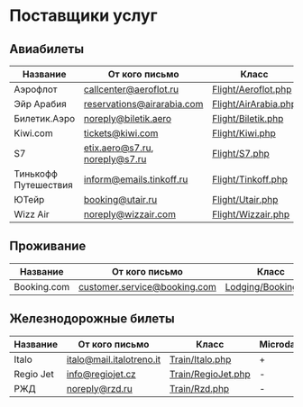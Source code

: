 # Поставщики услуг

## Авиабилеты
| Название | От кого письмо | Класс | Microdata | Pdf | Html |
|----------|------------|--------------|-----------|-----|------|
| Аэрофлот | callcenter@aeroflot.ru | [Flight/Aeroflot.php](../src/Flight/Aeroflot.php) | - | - | + |
| Эйр Арабия | reservations@airarabia.com | [Flight/AirArabia.php](../src/Flight/AirArabia.php) | - | - | + |
| Билетик.Аэро | noreply@biletik.aero | [Flight/Biletik.php](../src/Flight/Biletik.php) | - | - | + |
| Kiwi.com | tickets@kiwi.com | [Flight/Kiwi.php](../src/Flight/Kiwi.php) | + | + | - |
| S7 | etix.aero@s7.ru, noreply@s7.ru | [Flight/S7.php](../src/Flight/S7.php) | + | + | - |
| Тинькофф Путешествия | inform@emails.tinkoff.ru | [Flight/Tinkoff.php](../src/Flight/Tinkoff.php) | - | - | + |
| ЮТейр | booking@utair.ru | [Flight/Utair.php](../src/Flight/Utair.php) | + | + | - |
| Wizz Air | noreply@wizzair.com | [Flight/Wizzair.php](../src/Flight/Wizzair.php) | - | - | + |


## Проживание
| Название | От кого письмо | Класс | Microdata | Pdf | Html |
|----------|------------|--------------|-----------|-----|------|
| Booking.com | customer.service@booking.com | [Lodging/Booking.php](../src/Lodging/Booking.php) | + | - | - |


## Железнодорожные билеты
| Название | От кого письмо | Класс | Microdata | Pdf | Html |
|----------|------------|--------------|-----------|-----|------|
| Italo | italo@mail.italotreno.it | [Train/Italo.php](../src/Train/Italo.php) | + | - | - |
| Regio Jet | info@regiojet.cz | [Train/RegioJet.php](../src/Train/RegioJet.php) | - | - | + |
| РЖД | noreply@rzd.ru | [Train/Rzd.php](../src/Train/Rzd.php) | - | - | + |


